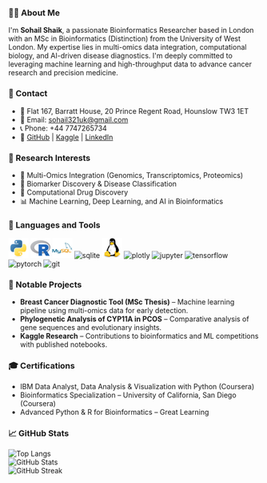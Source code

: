 <h3 align="left">👨‍🔬 About Me</h3>
<p align="left">
  I'm <strong>Sohail Shaik</strong>, a passionate Bioinformatics Researcher based in London with an MSc in Bioinformatics (Distinction) from the University of West London. My expertise lies in multi-omics data integration, computational biology, and AI-driven disease diagnostics. I'm deeply committed to leveraging machine learning and high-throughput data to advance cancer research and precision medicine.
</p>

<h3 align="left">📍 Contact</h3>
<ul>
  <li>📍 Flat 167, Barratt House, 20 Prince Regent Road, Hounslow TW3 1ET</li>
  <li>📧 Email: <a href="mailto:sohail321uk@gmail.com">sohail321uk@gmail.com</a></li>
  <li>📞 Phone: +44 7747265734</li>
  <li>🔗 <a href="https://github.com/sohailshaik03">GitHub</a> | <a href="https://www.kaggle.com/sohailshaik">Kaggle</a> | <a href="https://www.linkedin.com/in/sohailshaik">LinkedIn</a></li>
</ul>

<h3 align="left">🧠 Research Interests</h3>
<ul>
  <li>🔬 Multi-Omics Integration (Genomics, Transcriptomics, Proteomics)</li>
  <li>🧬 Biomarker Discovery & Disease Classification</li>
  <li>💊 Computational Drug Discovery</li>
  <li>📊 Machine Learning, Deep Learning, and AI in Bioinformatics</li>
</ul>

<h3 align="left">🔧 Languages and Tools</h3>
<p align="left">
  <img src="https://raw.githubusercontent.com/devicons/devicon/master/icons/python/python-original.svg" alt="python" width="40" height="40"/>
  <img src="https://raw.githubusercontent.com/devicons/devicon/master/icons/r/r-original.svg" alt="r" width="40" height="40"/>
  <img src="https://raw.githubusercontent.com/devicons/devicon/master/icons/mysql/mysql-original-wordmark.svg" alt="mysql" width="40" height="40"/>
  <img src="https://www.vectorlogo.zone/logos/sqlite/sqlite-icon.svg" alt="sqlite" width="40" height="40"/>
  <img src="https://raw.githubusercontent.com/devicons/devicon/master/icons/linux/linux-original.svg" alt="linux" width="40" height="40"/>
  <img src="https://www.vectorlogo.zone/logos/plotly/plotly-icon.svg" alt="plotly" width="40" height="40"/>
  <img src="https://www.vectorlogo.zone/logos/jupyter/jupyter-icon.svg" alt="jupyter" width="40" height="40"/>
  <img src="https://cdn.worldvectorlogo.com/logos/tensorflow-2.svg" alt="tensorflow" width="40" height="40"/>
  <img src="https://www.vectorlogo.zone/logos/pytorch/pytorch-icon.svg" alt="pytorch" width="40" height="40"/>
  <img src="https://cdn.jsdelivr.net/gh/devicons/devicon/icons/git/git-original.svg" alt="git" width="40" height="40"/>
</p>

<h3 align="left">📘 Notable Projects</h3>
<ul>
  <li><strong>Breast Cancer Diagnostic Tool (MSc Thesis)</strong> – Machine learning pipeline using multi-omics data for early detection.</li>
  <li><strong>Phylogenetic Analysis of CYP11A in PCOS</strong> – Comparative analysis of gene sequences and evolutionary insights.</li>
  <li><strong>Kaggle Research</strong> – Contributions to bioinformatics and ML competitions with published notebooks.</li>
</ul>

<h3 align="left">🎓 Certifications</h3>
<ul>
  <li>IBM Data Analyst, Data Analysis & Visualization with Python (Coursera)</li>
  <li>Bioinformatics Specialization – University of California, San Diego (Coursera)</li>
  <li>Advanced Python & R for Bioinformatics – Great Learning</li>
</ul>

<h3 align="left">📈 GitHub Stats</h3>
<p align="left">
  <img src="https://github-readme-stats.vercel.app/api/top-langs/?username=sohailshaik03&layout=compact&theme=tokyonight" alt="Top Langs"/>
  <br>
  <img src="https://github-readme-stats.vercel.app/api?username=sohailshaik03&show_icons=true&theme=tokyonight" alt="GitHub Stats"/>
  <br>
  <img src="https://github-readme-streak-stats.herokuapp.com/?user=sohailshaik03&theme=tokyonight" alt="GitHub Streak"/>
</p>
